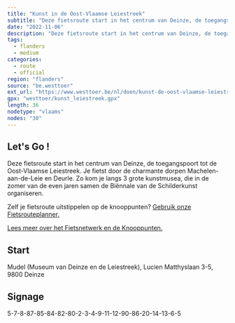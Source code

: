 ```yaml
---
title: "Kunst in de Oost-Vlaamse Leiestreek"
subtitle: "Deze fietsroute start in het centrum van Deinze, de toegangspoort tot de Oost-Vlaamse Leiestreek"
date: "2022-11-06"
description: "Deze fietsroute start in het centrum van Deinze, de toegangspoort tot de Oost-Vlaamse Leiestreek" 
tags:
  - flanders
  - medium
categories: 
  - route
  - official
region: "flanders"
source: "be.westtoer"
ext_url: "https://www.westtoer.be/nl/doen/kunst-de-oost-vlaamse-leiestreek"
gpx: "westtoer/kunst_leiestreek.gpx"
length: 36
nodetype: "vlaams"
nodes: "30"
---
```


## Let's Go !

Deze fietsroute start in het centrum van Deinze, de toegangspoort tot de Oost-Vlaamse Leiestreek. Je fietst door de charmante dorpen Machelen-aan-de-Leie en Deurle. Zo kom je langs 3 grote kunstmusea, die in de zomer van de even jaren samen de Biënnale van de Schilderkunst organiseren.

Zelf je fietsroute uitstippelen op de knooppunten? [Gebruik onze Fietsrouteplanner.](https://www.westtoer.be/nl/fietsrouteplanner)

[Lees meer over het Fietsnetwerk en de Knooppunten.](https://www.westtoer.be/nl/inspiratie/fietsnetwerk)

## Start 

Mudel (Museum van Deinze en de Leiestreek), Lucien Matthyslaan 3-5, 9800 Deinze

## Signage

5-7-8-87-85-84-82-80-2-3-4-9-11-12-90-86-20-14-13-6-5